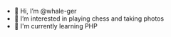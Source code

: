 - 👋 Hi, I’m @whale-ger
- 👀 I’m interested in playing chess and taking photos 
- 🌱 I'm currently learning PHP 


<!---
whale-ger/whale-ger is a ✨ special ✨ repository because its `README.md` (this file) appears on your GitHub profile.
You can click the Preview link to take a look at your changes.
--->
